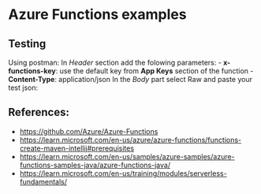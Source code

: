 # Azure Functions examples


## Testing

Using postman:
In *Header* section add the folowing parameters:
    - **x-functions-key**: use the default key from **App Keys** section of the function
    - **Content-Type**: application/json
In the *Body* part select Raw and paste your test json:


## References:
* https://github.com/Azure/Azure-Functions
* https://learn.microsoft.com/en-us/azure/azure-functions/functions-create-maven-intellij#prerequisites
* https://learn.microsoft.com/en-us/samples/azure-samples/azure-functions-samples-java/azure-functions-java/
* https://learn.microsoft.com/en-us/training/modules/serverless-fundamentals/